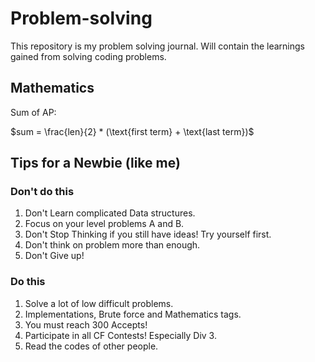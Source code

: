 # Problem-solving
This repository is my problem solving journal. Will contain the learnings gained from solving coding problems.

## Mathematics

Sum of AP:

$sum = \frac{len}{2} * (\text{first term} + \text{last term})$

## Tips for a Newbie (like me)

### Don't do this
1. Don't Learn complicated Data structures.
2. Focus on your level problems A and B.
3. Don't Stop Thinking if you still have ideas! Try yourself first.
4. Don't think on problem more than enough.
5. Don't Give up!

### Do this
1. Solve a lot of low difficult problems.
2. Implementations, Brute force and Mathematics tags.
3. You must reach 300 Accepts!
4. Participate in all CF Contests! Especially Div 3.
5. Read the codes of other people.